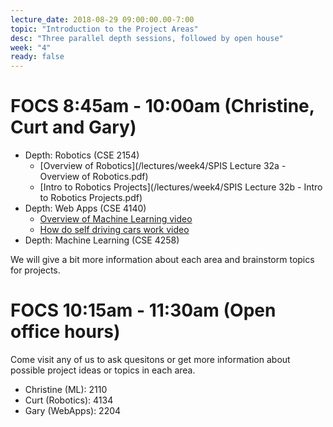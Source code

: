 ```yaml
---
lecture_date: 2018-08-29 09:00:00.00-7:00
topic: "Introduction to the Project Areas"
desc: "Three parallel depth sessions, followed by open house"
week: "4"
ready: false
---
```


# FOCS 8:45am - 10:00am (Christine, Curt and Gary)

* Depth: Robotics (CSE 2154)
    * [Overview of Robotics](/lectures/week4/SPIS Lecture 32a - Overview of Robotics.pdf)
    * [Intro to Robotics Projects](/lectures/week4/SPIS Lecture 32b - Intro to Robotics Projects.pdf)
* Depth: Web Apps (CSE 4140)
    * [Overview of Machine Learning video](https://www.youtube.com/watch?v=nKW8Ndu7Mjw)
    * [How do self driving cars work video](https://www.youtube.com/watch?v=yt015gM-ync)
* Depth: Machine Learning (CSE 4258)

We will give a bit more information about each area and brainstorm topics for projects.  

# FOCS 10:15am - 11:30am (Open office hours)

Come visit any of us to ask quesitons or get more information about possible project ideas or topics in each area.
* Christine (ML): 2110
* Curt (Robotics): 4134
* Gary (WebApps): 2204
